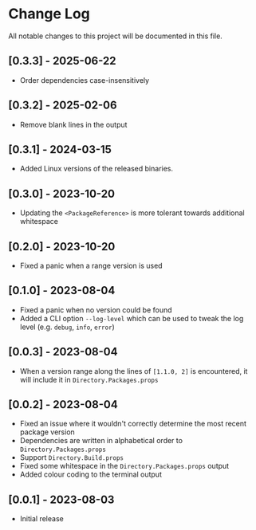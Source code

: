 # Change Log
All notable changes to this project will be documented in this file.

## [0.3.3] - 2025-06-22
* Order dependencies case-insensitively

## [0.3.2] - 2025-02-06
* Remove blank lines in the output

## [0.3.1] - 2024-03-15
* Added Linux versions of the released binaries.

## [0.3.0] - 2023-10-20
* Updating the `<PackageReference>` is more tolerant towards additional whitespace

## [0.2.0] - 2023-10-20
* Fixed a panic when a range version is used

## [0.1.0] - 2023-08-04
* Fixed a panic when no version could be found
* Added a CLI option `--log-level` which can be used to tweak the log level (e.g. `debug`, `info`, `error`)

## [0.0.3] - 2023-08-04
* When a version range along the lines of `[1.1.0, 2]` is encountered, it will include it in `Directory.Packages.props`

## [0.0.2] - 2023-08-04
* Fixed an issue where it wouldn't correctly determine the most recent package version
* Dependencies are written in alphabetical order to `Directory.Packages.props`
* Support `Directory.Build.props`
* Fixed some whitespace in the `Directory.Packages.props` output
* Added colour coding to the terminal output

## [0.0.1] - 2023-08-03
* Initial release
